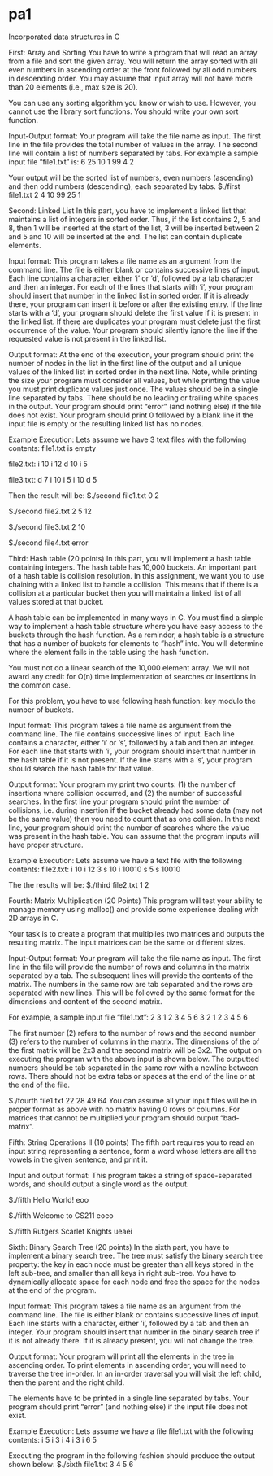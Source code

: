 # pa1
Incorporated data structures in C

First: Array and Sorting 
You have to write a program that will read an array from a file and sort the given array. You
will return the array sorted with all even numbers in ascending order at the front followed by all
odd numbers in descending order. You may assume that input array will not have more than 20
elements (i.e., max size is 20).

You can use any sorting algorithm you know or wish to use. However, you cannot use the library
sort functions. You should write your own sort function.

Input-Output format: Your program will take the file name as input. The first line in the file
provides the total number of values in the array. The second line will contain a list of numbers
separated by tabs. For example a sample input file “file1.txt” is:
6
25 10 1 99 4 2

Your output will be the sorted list of numbers, even numbers (ascending) and then odd numbers (descending), each separated by tabs.
$./first file1.txt
2 4 10 99 25 1


Second: Linked List 
In this part, you have to implement a linked list that maintains a list of integers in sorted order.
Thus, if the list contains 2, 5 and 8, then 1 will be inserted at the start of the list, 3 will be inserted
between 2 and 5 and 10 will be inserted at the end. The list can contain duplicate elements.

Input format: This program takes a file name as an argument from the command line. The file
is either blank or contains successive lines of input. Each line contains a character, either ‘i’ or
‘d’, followed by a tab character and then an integer. For each of the lines that starts with ‘i’, your
program should insert that number in the linked list in sorted order. If it is already there, your
program can insert it before or after the existing entry. If the line starts with a ‘d’, your program
should delete the first value if it is present in the linked list. If there are duplicates your program
must delete just the first occurrence of the value. Your program should silently ignore the line if
the requested value is not present in the linked list.

Output format: At the end of the execution, your program should print the number of nodes in
the list in the first line of the output and all unique values of the linked list in sorted order in the
next line. Note, while printing the size your program must consider all values, but while printing
the value you must print duplicate values just once. The values should be in a single line separated
by tabs. There should be no leading or trailing white spaces in the output. Your program should
print “error” (and nothing else) if the file does not exist. Your program should print 0 followed by
a blank line if the input file is empty or the resulting linked list has no nodes.

Example Execution:
Lets assume we have 3 text files with the following contents:
file1.txt is empty

file2.txt:
i 10
i 12
d 10
i 5

file3.txt:
d 7
i 10
i 5
i 10
d 5

Then the result will be:
$./second file1.txt
0
2

$./second file2.txt
2
5 12

$./second file3.txt
2
10

$./second file4.txt
error


Third: Hash table (20 points)
In this part, you will implement a hash table containing integers. The hash table has 10,000 buckets.
An important part of a hash table is collision resolution. In this assignment, we want you to use
chaining with a linked list to handle a collision. This means that if there is a collision at a particular
bucket then you will maintain a linked list of all values stored at that bucket. 

A hash table can be implemented in many ways in C. You must find a simple way to implement
a hash table structure where you have easy access to the buckets through the hash function. As
a reminder, a hash table is a structure that has a number of buckets for elements to ”hash” into.
You will determine where the element falls in the table using the hash function.

You must not do a linear search of the 10,000 element array. We will not award any credit for O(n)
time implementation of searches or insertions in the common case.

For this problem, you have to use following hash function: key modulo the number of buckets.

Input format: This program takes a file name as argument from the command line. The file
contains successive lines of input. Each line contains a character, either ‘i’ or ‘s’, followed by a tab
and then an integer. For each line that starts with ‘i’, your program should insert that number in
the hash table if it is not present. If the line starts with a ‘s’, your program should search the hash
table for that value.

Output format: Your program my print two counts: (1) the number of insertions where collision
occurred, and (2) the number of successful searches. In the first line your program should print
the number of collisions, i.e. during insertion if the bucket already had some data (may not be the
same value) then you need to count that as one collision. In the next line, your program should
print the number of searches where the value was present in the hash table. You can assume that
the program inputs will have proper structure.

Example Execution:
Lets assume we have a text file with the following contents:
file2.txt:
i 10
i 12
3
s 10
i 10010
s 5
s 10010

The the results will be:
$./third file2.txt
1
2


Fourth: Matrix Multiplication (20 Points)
This program will test your ability to manage memory using malloc() and provide some experience
dealing with 2D arrays in C.

Your task is to create a program that multiplies two matrices and outputs the resulting matrix.
The input matrices can be the same or different sizes.

Input-Output format: Your program will take the file name as input. The first line in the file
will provide the number of rows and columns in the matrix separated by a tab. The subsequent
lines will provide the contents of the matrix. The numbers in the same row are tab separated and
the rows are separated with new lines. This will be followed by the same format for the dimensions
and content of the second matrix.

For example, a sample input file “file1.txt”:
2 3
1 2 3
4 5 6
3 2
1 2
3 4
5 6

The first number (2) refers to the number of rows and the second number (3) refers to the number
of columns in the matrix. The dimensions of the of the first matrix will be 2x3 and the second
matrix will be 3x2. The output on executing the program with the above input is shown below.
The outputted numbers should be tab separated in the same row with a newline between rows.
There should not be extra tabs or spaces at the end of the line or at the end of the file.

$./fourth file1.txt
22 28
49 64
You can assume all your input files will be in proper format as above with no matrix having 0 rows or columns. 
For matrices that cannot be multiplied your program should output “bad-matrix”.


Fifth: String Operations II (10 points)
The fifth part requires you to read an input string representing a sentence, form a word whose
letters are all the vowels in the given sentence, and print it.

Input and output format: This program takes a string of space-separated words, and should output
a single word as the output.

$./fifth Hello World!
eoo

$./fifth Welcome to CS211
eoeo

$./fifth Rutgers Scarlet Knights
ueaei


Sixth: Binary Search Tree (20 points)
In the sixth part, you have to implement a binary search tree. The tree must satisfy the binary
search tree property: the key in each node must be greater than all keys stored in the left sub-tree,
and smaller than all keys in right sub-tree. You have to dynamically allocate space for each node
and free the space for the nodes at the end of the program.

Input format:
This program takes a file name as an argument from the command line. The file is either blank
or contains successive lines of input. Each line starts with a character, either ’i’, followed by a tab
and then an integer. Your program should insert that number in the binary search tree if it is not
already there. If it is already present, you will not change the tree.

Output format:
Your program will print all the elements in the tree in ascending order. To print elements in
ascending order, you will need to traverse the tree in-order. In an in-order traversal you will visit
the left child, then the parent and the right child. 

The elements have to be printed in a single line separated by tabs. Your program should print
“error” (and nothing else) if the input file does not exist.

Example Execution:
Lets assume we have a file file1.txt with the following contents:
i 5
i 3
i 4
i 3
i 6
5

Executing the program in the following fashion should produce the output shown below:
$./sixth file1.txt
3 4 5 6
